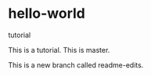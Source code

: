 # hello-world
tutorial

This is a tutorial. This is master.

This is a new branch called readme-edits.
